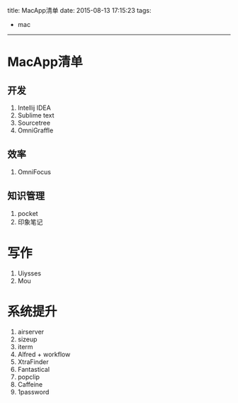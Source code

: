 title: MacApp清单
date: 2015-08-13 17:15:23
tags:
- mac
---
MacApp清单
=====

开发
---
1. Intellij IDEA
2. Sublime text
3. Sourcetree
4. OmniGraffle

效率
---
1. OmniFocus


知识管理
------
1. pocket
2. 印象笔记


写作
===
1. Uiysses
2. Mou


系统提升
======
1. airserver
2. sizeup
3. iterm
4. Alfred + workflow
5. XtraFinder
6. Fantastical
7. popclip
8. Caffeine
9. 1password







